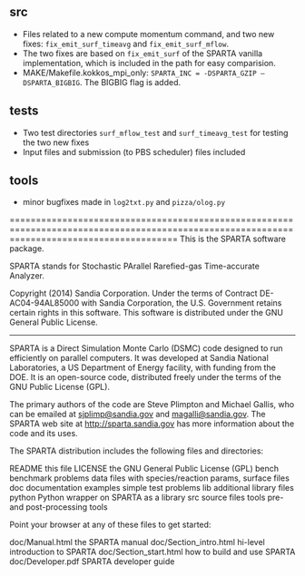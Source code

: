 ## src

* Files related to a new compute momentum command, and two new fixes: `fix_emit_surf_timeavg` and `fix_emit_surf_mflow`.
* The two fixes are based on `fix_emit_surf` of the SPARTA vanilla implementation, which is included in the path for easy comparision.
* MAKE/Makefile.kokkos_mpi_only: `SPARTA_INC = -DSPARTA_GZIP –DSPARTA_BIGBIG`. The BIGBIG flag is added.

## tests

* Two test directories `surf_mflow_test` and `surf_timeavg_test` for testing the two new fixes
* Input files and submission (to PBS scheduler) files included

## tools

* minor bugfixes made in `log2txt.py` and  `pizza/olog.py`


============================================================================================================================================
This is the SPARTA software package.

SPARTA stands for Stochastic PArallel Rarefied-gas Time-accurate
Analyzer.

Copyright (2014) Sandia Corporation.  Under the terms of Contract
DE-AC04-94AL85000 with Sandia Corporation, the U.S. Government retains
certain rights in this software.  This software is distributed under
the GNU General Public License.

----------------------------------------------------------------------

SPARTA is a Direct Simulation Monte Carlo (DSMC) code designed to run
efficiently on parallel computers.  It was developed at Sandia
National Laboratories, a US Department of Energy facility, with
funding from the DOE.  It is an open-source code, distributed freely
under the terms of the GNU Public License (GPL).

The primary authors of the code are Steve Plimpton and Michael Gallis,
who can be emailed at sjplimp@sandia.gov and magalli@sandia.gov.  The
SPARTA web site at http://sparta.sandia.gov has more information about
the code and its uses.

The SPARTA distribution includes the following files and directories:

README			   this file
LICENSE			   the GNU General Public License (GPL)
bench                      benchmark problems
data                       files with species/reaction params, surface files
doc                        documentation
examples                   simple test problems
lib                        additional library files
python                     Python wrapper on SPARTA as a library
src                        source files
tools                      pre- and post-processing tools

Point your browser at any of these files to get started:

doc/Manual.html	           the SPARTA manual
doc/Section_intro.html	   hi-level introduction to SPARTA
doc/Section_start.html	   how to build and use SPARTA
doc/Developer.pdf          SPARTA developer guide
